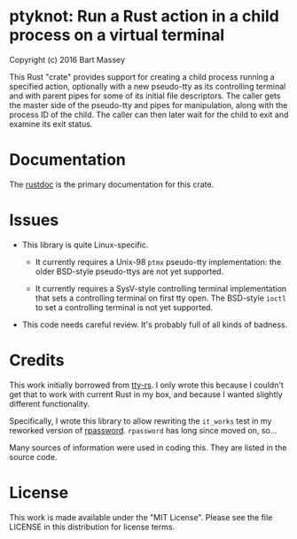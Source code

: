 # ptyknot: Run a Rust action in a child process on a virtual terminal
Copyright (c) 2016 Bart Massey

This Rust "crate" provides support for creating a child
process running a specified action, optionally with a new
pseudo-tty as its controlling terminal and with parent pipes
for some of its initial file descriptors. The caller gets
the master side of the pseudo-tty and pipes for
manipulation, along with the process ID of the child. The
caller can then later wait for the child to exit and examine
its exit status.

# Documentation

The
[rustdoc](https://bartmassey.github.io/ptyknot/ptyknot)
is the primary documentation for this crate.

# Issues

* This library is quite Linux-specific.

  * It currently requires a Unix-98 `ptmx` pseudo-tty implementation:
    the older BSD-style pseudo-ttys are not yet supported.

  * It currently requires a SysV-style controlling terminal
    implementation that sets a controlling terminal on first
    tty open. The BSD-style `ioctl` to set a controlling
    terminal is not yet supported.

* This code needs careful review. It's probably full of all
  kinds of badness.

# Credits

This work initially borrowed from
[tty-rs](http://github.com/stemjail/tty-rs).
I only wrote this because I couldn't get that to work with
current Rust in my box, and because I wanted slightly
different functionality.

Specifically, I wrote this library to allow rewriting the
`it_works` test in my reworked version of
[rpassword](http://github.com/conradkleinespel/rpassword).
`rpassword` has long since moved on, so…

Many sources of information were used in coding this. They
are listed in the source code.

# License

This work is made available under the "MIT License".  Please
see the file LICENSE in this distribution for license terms.
